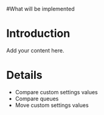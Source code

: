 #What will be implemented

# Introduction #

Add your content here.


# Details #

  * Compare custom settings values
  * Compare queues
  * Move custom settings values
